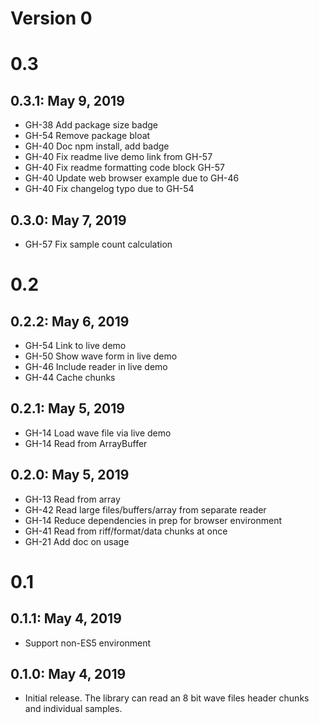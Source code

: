 # Version 0

# 0.3

## 0.3.1: May 9, 2019

- GH-38 Add package size badge
- GH-54 Remove package bloat
- GH-40 Doc npm install, add badge
- GH-40 Fix readme live demo link from GH-57
- GH-40 Fix readme formatting code block GH-57
- GH-40 Update web browser example due to GH-46
- GH-40 Fix changelog typo due to GH-54

## 0.3.0: May 7, 2019

- GH-57 Fix sample count calculation

# 0.2

## 0.2.2: May 6, 2019

- GH-54 Link to live demo
- GH-50 Show wave form in live demo
- GH-46 Include reader in live demo
- GH-44 Cache chunks

## 0.2.1: May 5, 2019

- GH-14 Load wave file via live demo
- GH-14 Read from ArrayBuffer

## 0.2.0: May 5, 2019

- GH-13 Read from array
- GH-42 Read large files/buffers/array from separate reader
- GH-14 Reduce dependencies in prep for browser environment
- GH-41 Read from riff/format/data chunks at once
- GH-21 Add doc on usage

# 0.1

## 0.1.1: May 4, 2019

- Support non-ES5 environment

## 0.1.0: May 4, 2019

- Initial release. The library can read an 8 bit wave files header chunks and individual samples.
